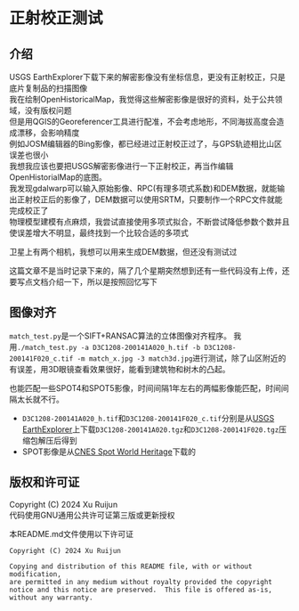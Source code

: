 # 正射校正测试
## 介绍
USGS EarthExplorer下载下来的解密影像没有坐标信息，更没有正射校正，只是底片复制品的扫描图像  
我在绘制OpenHistoricalMap，我觉得这些解密影像是很好的资料，处于公共领域，没有版权问题   
但是用QGIS的Georeferencer工具进行配准，不会考虑地形，不同海拔高度会造成漂移，会影响精度  
例如JOSM编辑器的Bing影像，都已经进过正射校正过了，与GPS轨迹相比山区误差也很小  
我想我应该也要把USGS解密影像进行一下正射校正，再当作编辑OpenHistorialMap的底图。  
我发现gdalwarp可以输入原始影像、RPC(有理多项式系数)和DEM数据，就能输出正射校正后的影像了，DEM数据可以使用SRTM，只要制作一个RPC文件就能完成校正了  
物理模型建模有点麻烦，我尝试直接使用多项式拟合，不断尝试降低参数个数并且使误差增大不明显，最终找到一个比较合适的多项式  

卫星上有两个相机，我想可以用来生成DEM数据，但还没有测试过  

这篇文章不是当时记录下来的，隔了几个星期突然想到还有一些代码没有上传，还要写点文档介绍一下，所以是按照回忆写下  


## 图像对齐
`match_test.py`是一个SIFT+RANSAC算法的立体图像对齐程序。
我用`./match_test.py -a D3C1208-200141A020_h.tif -b D3C1208-200141F020_c.tif -m match_x.jpg -3 match3d.jpg`进行测试，除了山区附近的有误差，用3D眼镜查看效果很好，能看到建筑物和树木的凸起。

也能匹配一些SPOT4和SPOT5影像，时间间隔1年左右的两幅影像能匹配，时间间隔太长就不行。

- `D3C1208-200141A020_h.tif`和`D3C1208-200141F020_c.tif`分别是从[USGS EarthExplorer](https://earthexplorer.usgs.gov/)上下载`D3C1208-200141A020.tgz`和`D3C1208-200141F020.tgz`压缩包解压后得到
- SPOT影像是从[CNES Spot World Heritage](https://regards.cnes.fr/user/swh/modules/60)下载的

## 版权和许可证
Copyright (C) 2024 Xu Ruijun  
代码使用GNU通用公共许可证第三版或更新授权  
  
本README.md文件使用以下许可证  
```
Copyright (C) 2024 Xu Ruijun

Copying and distribution of this README file, with or without modification,
are permitted in any medium without royalty provided the copyright
notice and this notice are preserved.  This file is offered as-is,
without any warranty.
```
